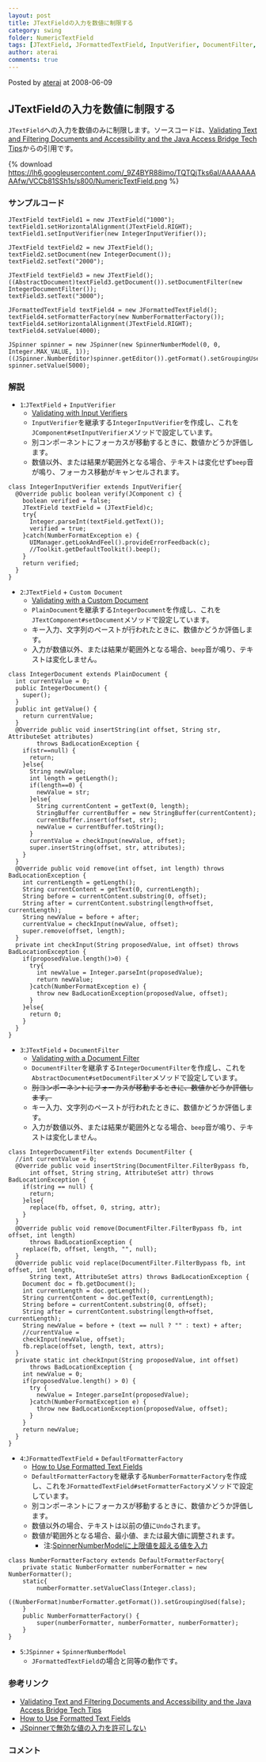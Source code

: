 ```yaml
---
layout: post
title: JTextFieldの入力を数値に制限する
category: swing
folder: NumericTextField
tags: [JTextField, JFormattedTextField, InputVerifier, DocumentFilter, PlainDocument]
author: aterai
comments: true
---
```


Posted by [aterai](http://terai.xrea.jp/aterai.html) at 2008-06-09

## JTextFieldの入力を数値に制限する
`JTextField`への入力を数値のみに制限します。ソースコードは、[Validating Text and Filtering Documents and Accessibility and the Java Access Bridge Tech Tips](http://web.archive.org/web/20090831154020/http://java.sun.com/developer/JDCTechTips/2005/tt0518.html)からの引用です。

{% download https://lh6.googleusercontent.com/_9Z4BYR88imo/TQTQjTks6aI/AAAAAAAAAfw/VCCb81SSh1s/s800/NumericTextField.png %}

### サンプルコード
<pre class="prettyprint"><code>JTextField textField1 = new JTextField("1000");
textField1.setHorizontalAlignment(JTextField.RIGHT);
textField1.setInputVerifier(new IntegerInputVerifier());

JTextField textField2 = new JTextField();
textField2.setDocument(new IntegerDocument());
textField2.setText("2000");

JTextField textField3 = new JTextField();
((AbstractDocument)textField3.getDocument()).setDocumentFilter(new IntegerDocumentFilter());
textField3.setText("3000");

JFormattedTextField textField4 = new JFormattedTextField();
textField4.setFormatterFactory(new NumberFormatterFactory());
textField4.setHorizontalAlignment(JTextField.RIGHT);
textField4.setValue(4000);

JSpinner spinner = new JSpinner(new SpinnerNumberModel(0, 0, Integer.MAX_VALUE, 1));
((JSpinner.NumberEditor)spinner.getEditor()).getFormat().setGroupingUsed(false);
spinner.setValue(5000);
</code></pre>

### 解説
- `1`:`JTextField` + `InputVerifier`
    - [Validating with Input Verifiers](http://web.archive.org/web/20090831154020/http://java.sun.com/developer/JDCTechTips/2005/tt0518.html)
    - `InputVerifier`を継承する`IntegerInputVerifier`を作成し、これを`JComponent#setInputVerifier`メソッドで設定しています。
    - 別コンポーネントにフォーカスが移動するときに、数値かどうか評価します。
    - 数値以外、または結果が範囲外となる場合、テキストは変化せず`beep`音が鳴り、フォーカス移動がキャンセルされます。

<!-- dummy comment line for breaking list -->

<pre class="prettyprint"><code>class IntegerInputVerifier extends InputVerifier{
  @Override public boolean verify(JComponent c) {
    boolean verified = false;
    JTextField textField = (JTextField)c;
    try{
      Integer.parseInt(textField.getText());
      verified = true;
    }catch(NumberFormatException e) {
      UIManager.getLookAndFeel().provideErrorFeedback(c);
      //Toolkit.getDefaultToolkit().beep();
    }
    return verified;
  }
}
</code></pre>

- `2`:`JTextField` + `Custom Document`
    - [Validating with a Custom Document](http://web.archive.org/web/20090831154020/http://java.sun.com/developer/JDCTechTips/2005/tt0518.html)
    - `PlainDocument`を継承する`IntegerDocument`を作成し、これを`JTextComponent#setDocument`メソッドで設定しています。
    - キー入力、文字列のペーストが行われたときに、数値かどうか評価します。
    - 入力が数値以外、または結果が範囲外となる場合、`beep`音が鳴り、テキストは変化しません。

<!-- dummy comment line for breaking list -->

<pre class="prettyprint"><code>class IntegerDocument extends PlainDocument {
  int currentValue = 0;
  public IntegerDocument() {
    super();
  }
  public int getValue() {
    return currentValue;
  }
  @Override public void insertString(int offset, String str, AttributeSet attributes)
        throws BadLocationException {
    if(str==null) {
      return;
    }else{
      String newValue;
      int length = getLength();
      if(length==0) {
        newValue = str;
      }else{
        String currentContent = getText(0, length);
        StringBuffer currentBuffer = new StringBuffer(currentContent);
        currentBuffer.insert(offset, str);
        newValue = currentBuffer.toString();
      }
      currentValue = checkInput(newValue, offset);
      super.insertString(offset, str, attributes);
    }
  }
  @Override public void remove(int offset, int length) throws BadLocationException {
    int currentLength = getLength();
    String currentContent = getText(0, currentLength);
    String before = currentContent.substring(0, offset);
    String after = currentContent.substring(length+offset, currentLength);
    String newValue = before + after;
    currentValue = checkInput(newValue, offset);
    super.remove(offset, length);
  }
  private int checkInput(String proposedValue, int offset) throws BadLocationException {
    if(proposedValue.length()&gt;0) {
      try{
        int newValue = Integer.parseInt(proposedValue);
        return newValue;
      }catch(NumberFormatException e) {
        throw new BadLocationException(proposedValue, offset);
      }
    }else{
      return 0;
    }
  }
}
</code></pre>

- `3`:`JTextField` + `DocumentFilter`
    - [Validating with a Document Filter](http://web.archive.org/web/20090831154020/http://java.sun.com/developer/JDCTechTips/2005/tt0518.html)
    - `DocumentFilter`を継承する`IntegerDocumentFilter`を作成し、これを`AbstractDocument#setDocumentFilter`メソッドで設定しています。
    - ~~別コンポーネントにフォーカスが移動するときに、数値かどうか評価します。~~
    - キー入力、文字列のペーストが行われたときに、数値かどうか評価します。
    - 入力が数値以外、または結果が範囲外となる場合、`beep`音が鳴り、テキストは変化しません。

<!-- dummy comment line for breaking list -->

<pre class="prettyprint"><code>class IntegerDocumentFilter extends DocumentFilter {
  //int currentValue = 0;
  @Override public void insertString(DocumentFilter.FilterBypass fb,
      int offset, String string, AttributeSet attr) throws BadLocationException {
    if(string == null) {
      return;
    }else{
      replace(fb, offset, 0, string, attr);
    }
  }
  @Override public void remove(DocumentFilter.FilterBypass fb, int offset, int length)
      throws BadLocationException {
    replace(fb, offset, length, "", null);
  }
  @Override public void replace(DocumentFilter.FilterBypass fb, int offset, int length,
      String text, AttributeSet attrs) throws BadLocationException {
    Document doc = fb.getDocument();
    int currentLength = doc.getLength();
    String currentContent = doc.getText(0, currentLength);
    String before = currentContent.substring(0, offset);
    String after = currentContent.substring(length+offset, currentLength);
    String newValue = before + (text == null ? "" : text) + after;
    //currentValue =
    checkInput(newValue, offset);
    fb.replace(offset, length, text, attrs);
  }
  private static int checkInput(String proposedValue, int offset)
      throws BadLocationException {
    int newValue = 0;
    if(proposedValue.length() &gt; 0) {
      try {
        newValue = Integer.parseInt(proposedValue);
      }catch(NumberFormatException e) {
        throw new BadLocationException(proposedValue, offset);
      }
    }
    return newValue;
  }
}
</code></pre>

- `4`:`JFormattedTextField` + `DefaultFormatterFactory`
    - [How to Use Formatted Text Fields](http://docs.oracle.com/javase/tutorial/uiswing/components/formattedtextfield.html)
    - `DefaultFormatterFactory`を継承する`NumberFormatterFactory`を作成し、これを`JFormattedTextField#setFormatterFactory`メソッドで設定しています。
    - 別コンポーネントにフォーカスが移動するときに、数値かどうか評価します。
    - 数値以外の場合、テキストは以前の値に`Undo`されます。
    - 数値が範囲外となる場合、最小値、または最大値に調整されます。
        - 注:[SpinnerNumberModelに上限値を超える値を入力](http://terai.xrea.jp/Swing/SpinnerNumberModel.html)

<!-- dummy comment line for breaking list -->

<pre class="prettyprint"><code>class NumberFormatterFactory extends DefaultFormatterFactory{
    private static NumberFormatter numberFormatter = new NumberFormatter();
    static{
        numberFormatter.setValueClass(Integer.class);
        ((NumberFormat)numberFormatter.getFormat()).setGroupingUsed(false);
    }
    public NumberFormatterFactory() {
        super(numberFormatter, numberFormatter, numberFormatter);
    }
}
</code></pre>

- `5`:`JSpinner` + `SpinnerNumberModel`
    - `JFormattedTextField`の場合と同等の動作です。

<!-- dummy comment line for breaking list -->

### 参考リンク
- [Validating Text and Filtering Documents and Accessibility and the Java Access Bridge Tech Tips](http://web.archive.org/web/20090831154020/http://java.sun.com/developer/JDCTechTips/2005/tt0518.html)
- [How to Use Formatted Text Fields](http://docs.oracle.com/javase/tutorial/uiswing/components/formattedtextfield.html)
- [JSpinnerで無効な値の入力を許可しない](http://terai.xrea.jp/Swing/NumberFormatter.html)

<!-- dummy comment line for breaking list -->

### コメント
